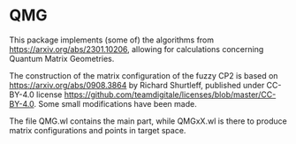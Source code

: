 # QMG
This package implements (some of) the algorithms from https://arxiv.org/abs/2301.10206, allowing for calculations concerning Quantum Matrix Geometries.

The construction of the matrix configuration of the fuzzy CP2 is based on https://arxiv.org/abs/0908.3864 by Richard Shurtleff, published under CC-BY-4.0 license https://github.com/teamdigitale/licenses/blob/master/CC-BY-4.0. Some small modifications have been made.

The file QMG.wl contains the main part, while QMGxX.wl is there to produce matrix configurations and points in target space.
